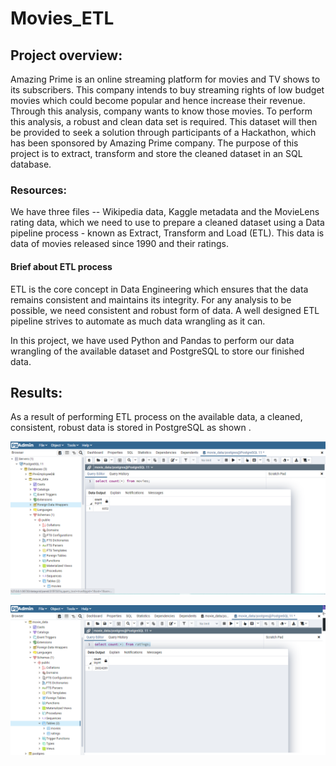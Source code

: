 # Movies_ETL
## **Project overview:**
Amazing Prime is an online streaming platform for movies and TV shows to its subscribers. This company intends to buy streaming rights of low budget movies which could become popular and hence increase their revenue. Through this analysis, company wants to know those movies. To perform this analysis, a robust and clean data set is required. This dataset will then be provided to seek a solution through participants of a Hackathon, which has been sponsored by Amazing Prime company. 
The purpose of this project is to extract, transform and store the cleaned dataset in an SQL database.
### **Resources:**
We have three files -- Wikipedia data, Kaggle metadata and the MovieLens rating data, which we need to use to prepare a cleaned dataset using a Data pipeline process - known as Extract, Transform and Load (ETL). This data is data of movies released since 1990 and their ratings.

#### **Brief about ETL process**
ETL is the core concept in Data Engineering which ensures that the data remains consistent and maintains its integrity. For any analysis to be possible, we need consistent and robust form of data. A well designed ETL pipeline strives to automate as much data wrangling as it can.

In this project, we have used Python and Pandas to perform our data wrangling of the available dataset and PostgreSQL to store our finished data.

## **Results:**
As a result of performing ETL process on the available data, a cleaned, consistent, robust data is stored in PostgreSQL as shown .

![](Resources\movies_query.png)

![](Resources\ratings_query.png)


